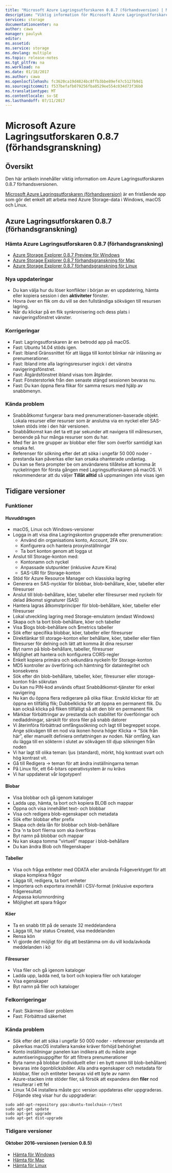 ```yaml
---
title: "Microsoft Azure Lagringsutforskaren 0.8.7 (förhandsversion) | Microsoft Docs"
description: "Viktig information för Microsoft Azure Lagringsutforskaren 0.8.7 (förhandsgranskning)"
services: storage
documentationcenter: na
author: cawa
manager: paulyuk
editor: 
ms.assetid: 
ms.service: storage
ms.devlang: multiple
ms.topic: release-notes
ms.tgt_pltfrm: na
ms.workload: na
ms.date: 01/18/2017
ms.author: cawa
ms.openlocfilehash: fc3620ca19d4824bc8ffb3bbe89ef47c5127b9d1
ms.sourcegitcommit: f537befafb079256fba0529ee554c034d73f36b0
ms.translationtype: MT
ms.contentlocale: sv-SE
ms.lasthandoff: 07/11/2017
---
```

# <a name="microsoft-azure-storage-explorer-087-preview"></a>Microsoft Azure Lagringsutforskaren 0.8.7 (förhandsgranskning)
## <a name="overview"></a>Översikt
Den här artikeln innehåller viktig information om Azure Lagringsutforskaren 0.8.7 förhandsversionen.

[Microsoft Azure Lagringsutforskaren (förhandsversion)](./vs-azure-tools-storage-manage-with-storage-explorer.md) är en fristående app som gör det enkelt att arbeta med Azure Storage-data i Windows, macOS och Linux.

## <a name="azure-storage-explorer-087-preview"></a>Azure Lagringsutforskaren 0.8.7 (förhandsgranskning)
### <a name="download-azure-storage-explorer-087-preview"></a>Hämta Azure Lagringsutforskaren 0.8.7 (förhandsgranskning)
- [Azure Storage Explorer 0.8.7 Preview för Windows](https://go.microsoft.com/fwlink/?LinkId=708343)
- [Azure Storage Explorer 0.8.7 förhandsgranskning för Mac](https://go.microsoft.com/fwlink/?LinkId=708342)
- [Azure Storage Explorer 0.8.7 förhandsgranskning för Linux](https://go.microsoft.com/fwlink/?LinkId=722418)

### <a name="new-updates"></a>Nya uppdateringar
* Du kan välja hur du löser konflikter i början av en uppdatering, hämta eller kopiera session i den **aktiviteter** fönster.
* Hovra över en flik om du vill se den fullständiga sökvägen till resursen lagring.
* När du klickar på en flik synkronisering och dess plats i navigeringsfönstret vänster.

### <a name="fixes"></a>Korrigeringar
* Fast: Lagringsutforskaren är en betrodd app på macOS.
* Fast: Ubuntu 14.04 stöds igen.
* Fast: Ibland Gränssnittet för att lägga till kontot blinkar när inläsning av prenumerationer.
* Fast: Ibland inte alla lagringsresurser ingick i det vänstra navigeringsfönstret.
* Fast: Åtgärdsfönstret ibland visas tom åtgärder.
* Fast: Fönsterstorlek från den senaste stängd sessionen bevaras nu.
* Fast: Du kan öppna flera flikar för samma resurs med hjälp av snabbmenyn.

### <a name="known-issues"></a>Kända problem
* Snabbåtkomst fungerar bara med prenumerationen-baserade objekt. Lokala resurser eller resurser som är anslutna via en nyckel eller SAS-token stöds inte i den här versionen.
* Snabbåtkomst kan det ta ett par sekunder att navigera till målresursen, beroende på hur många resurser som du har.
* Med fler än tre grupper av blobbar eller filer som överför samtidigt kan orsaka fel.
* Referenser för sökning efter det att söka i ungefär 50 000 noder - prestanda kan påverkas eller kan orsaka ohanterade undantag.
* Du kan se flera prompter be om användarens tillåtelse att komma åt nyckelringen för första gången med Lagringsutforskaren på macOS. Vi rekommenderar att du väljer **Tillåt alltid** så uppmaningen inte visas igen

## <a name="previous-releases"></a>Tidigare versioner
### <a name="features"></a>Funktioner
#### <a name="main-features"></a>Huvuddragen
* macOS, Linux och Windows-versioner
* Logga in att visa dina Lagringskonton grupperade efter prenumeration:
    * Använd din organisations konto, Account, 2FA osv.
    * Konfigurera och hantera proxyinställningar
    * Ta bort konton genom att logga ut
* Anslut till Storage-konton med:
    * Kontonamn och nyckel
    * Anpassade slutpunkter (inklusive Azure Kina)
    * SAS-URI för Storage-konton
* Stöd för Azure Resource Manager och klassiska lagring
* Generera en SAS-nycklar för blobbar, blob-behållare, köer, tabeller eller filresurser
* Anslut till blob-behållare, köer, tabeller eller filresurser med nyckeln för delad åtkomst signaturer (SAS)
* Hantera lagras åtkomstprinciper för blob-behållare, köer, tabeller eller filresurser
* Lokal utveckling lagring med Storage-emulatorn (endast Windows)
* Skapa och ta bort blob-behållare, köer och tabeller
* Visa $logs blob-behållare och $metrics tabeller
* Sök efter specifika blobbar, köer, tabeller eller filresurser
* Direktlänkar till storage-konton eller behållare, köer, tabeller eller filen filresurser för delning och lätt att komma åt dina resurser
* Byt namn på blob-behållare, tabeller, filresurser
* Möjlighet att hantera och konfigurera CORS-regler
* Enkelt kopiera primära och sekundära nyckeln för Storage-konton
* MD5 kontroller av överföring och hämtning för dataintegritet och konsekvens
* Sök efter din blob-behållare, tabeller, köer, filresurser eller storage-konton från sökrutan
* Du kan nu PIN-kod används oftast Snabbåtkomst-tjänster för enkel navigering
* Nu kan du öppna flera redigerare på olika flikar. Enskild klickar för att öppna en tillfällig flik; Dubbelklicka för att öppna en permanent flik. Du kan också klicka på fliken tillfälligt så att den blir en permanent flik
* Märkbar förbättringar av prestanda och stabilitet för överföringar och nedladdningar, särskilt för stora filer på snabb datorer
* Vi återinföra förbättrad omfångssökning och lagt till begreppet scope. Ange sökvägen till en nod via ikonen hovra höger Klicka -> ”Sök från här”, eller manuellt definiera omfattningen av noden. När omfång, kan du lägga till en sökterm i slutet av sökvägen till djup sökningen från noden
* Vi har lagt till olika teman: ljus (standard), mörkt, hög kontrast svart och hög kontrast vit.
* Gå till Redigera -> teman för att ändra inställningarna teman
* På Linux för, ett 64-bitars operativsystem är nu krävs
* Vi har uppdaterat vår logotypen!
#### <a name="blobs"></a>Blobar
* Visa blobbar och gå igenom kataloger
* Ladda upp, hämta, ta bort och kopiera BLOB och mappar
* Öppna och visa innehållet text- och blobbar
* Visa och redigera blob-egenskaper och metadata
* Sök efter blobbar efter prefix
* Skapa och dela lån för blobbar och blob-behållare
* Dra 'n ta bort filerna som ska överföras
* Byt namn på blobbar och mappar
* Nu kan skapa tomma ”virtuell” mappar i blob-behållare
* Du kan ändra Blob och filegenskaper
#### <a name="tables"></a>Tabeller
* Visa och fråga entiteter med ODATA eller använda Frågeverktyget för att skapa komplexa frågor
* Lägga till, redigera, ta bort enheter
* Importera och exportera innehåll i CSV-format (inklusive exportera frågeresultat)
* Anpassa kolumnordning
* Möjlighet att spara frågor
#### <a name="queues"></a>Köer
* Ta en snabb titt på de senaste 32 meddelandena
* Lägga till, har status Created, visa meddelanden
* Rensa kön
* Vi gjorde det möjligt för dig att bestämma om du vill koda/avkoda meddelanden i kö
#### <a name="file-shares"></a>Filresurser
* Visa filer och gå igenom kataloger
* Ladda upp, ladda ned, ta bort och kopiera filer och kataloger
* Visa egenskaper
* Byt namn på filer och kataloger

### <a name="bug-fixes"></a>Felkorrigeringar
* Fast: Skärmen låser problem
* Fast: Förbättrad säkerhet

### <a name="known-issues"></a>Kända problem
* Sök efter det att söka i ungefär 50 000 noder - referenser prestanda att påverkas macOS installera kanske kräver förhöjd behörighet
* Konto inställningar panelen kan indikera att du måste ange autentiseringsuppgifter för att filtrera prenumerationer
* Byta namn på blobbar (individuellt eller i en bytt namn till blob-behållare) bevaras inte ögonblicksbilder. Alla andra egenskaper och metadata för blobbar, filer och entiteter bevaras vid ett byte av namn
* Azure-stacken inte stöder filer, så försök att expandera den **filer** nod resulterar i ett fel
* Linux 14.04 installera måste gcc version uppdateras eller uppgraderas. Följande steg visar hur du uppgraderar:

```
sudo add-apt-repository ppa:ubuntu-toolchain-r/test
sudo apt-get update
sudo apt-get upgrade
sudo apt-get dist-upgrade
```

### <a name="previous-versions"></a>Tidigare versioner
#### <a name="october-2016-release-version-085"></a>Oktober 2016-versionen (version 0.8.5)
* [Hämta för Windows](https://go.microsoft.com/fwlink/?LinkId=809306)
* [Hämta för Mac](https://go.microsoft.com/fwlink/?LinkId=809307)
* [Hämta för Linux](https://go.microsoft.com/fwlink/?LinkId=809308)
